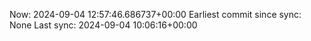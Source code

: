 Now: 2024-09-04 12:57:46.686737+00:00 Earliest commit since sync: None Last sync: 2024-09-04 10:06:16+00:00
